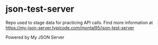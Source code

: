 # json-test-server
Repo used to stage data for practicing API calls. Find more information at https://my-json-server.typicode.com/montal95/json-test-server

Powered by My JSON Server